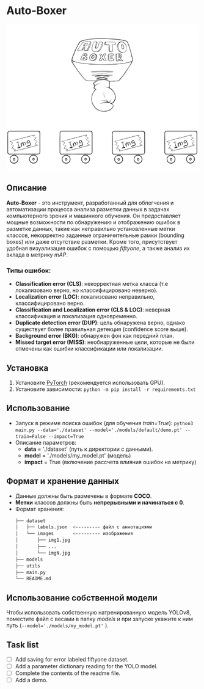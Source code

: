 # Auto-Boxer

![](https://github.com/J1nsei/Auto-Boxer/blob/main/utils/idea.gif)

## Описание
**Auto-Boxer** - это инструмент, разработанный для облегчения и автоматизации процесса анализа разметки данных в задачах компьютерного зрения и машинного обучения. Он предоставляет мощные возможности по обнаружению и отображению ошибок в разметке данных, такие как неправильно установленные метки классов, некорректно заданные ограничительные рамки (bounding boxes) или даже отсутствие разметки. Кроме того, присутствует удобная визуализация ошибок с помощью *fiftyone*, а также анализ их вклада в метрику *mAP*. 

### Типы ошибок:
- **Classification error (CLS)**: некорректная метка класса (т.е локализовано верно, но классифицировано неверно).
- **Localization error (LOC)**: локализовано неправильно, классифицировано верно. 
- **Classification and Localization error (CLS & LOC)**: неверная классификация и локализация одновременно. 
- **Duplicate detection error (DUP)**: цель обнаружена верно, однако существует более правильная детекция (confidence score выше).
- **Background error (BKG)**: обнаружен фон как передний план.
- **Missed target error (MISS)**: необнаруженные цели, которые не были отмечены как ошибки классификации или локализации.


## Установка
1. Установите [PyTorch](https://pytorch.org/get-started/locally/) (рекомендуется использовать GPU).
2. Установите зависимости:
```python -m pip install -r requirements.txt```

## Использование
- Запуск в режиме поиска ошибок (для обучения *train=True*): 
``` python3 main.py --data='./dataset' --model='./models/default/demo.pt' --train=False --impact=True ```
- Описание параметров:
    - **data** = './dataset' (путь к директории с данными).
    - **model** = './models/my_model.pt' (модель)
    - **impact** = True (включение рассчета влияния ошибок на метрику)
## Формат и хранение данных
- Данные должны быть размечены в формате **COCO**.
- **Метки** классов должны быть **непрерывными и начинаться с 0**. 
- Формат хранения:
    ```bash
    ├── dataset
    │   ├── labels.json  <--------- файл с аннотациями
    │   └── images       <--------- изображения
    │       ├── img1.jpg
    │       ├── ...
    │       └── imgN.jpg
    ├── models
    ├── utils
    ├── main.py
    └── README.md
    ```
## Использование собственной модели
Чтобы использовать собственную натренированную модель YOLOv8, поместите файл с весами в папку *models* и при запуске укажите к ним путь (```--model='./models/my_model.pt'``` ).

## Task list
- [ ]  Add saving for error labeled fiftyone dataset.
- [ ]  Add a parameter dictionary reading for the YOLO model.
- [ ]  Complete the contents of the readme file. 
- [ ]  Add a demo.
